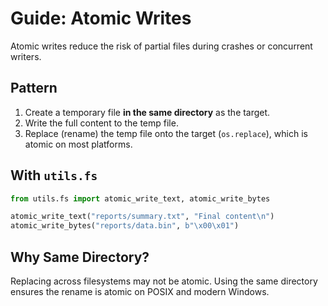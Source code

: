 # Guide: Atomic Writes

Atomic writes reduce the risk of partial files during crashes or concurrent writers.

## Pattern

1. Create a temporary file **in the same directory** as the target.
2. Write the full content to the temp file.
3. Replace (rename) the temp file onto the target (`os.replace`), which is atomic on most platforms.

## With `utils.fs`

```python
from utils.fs import atomic_write_text, atomic_write_bytes

atomic_write_text("reports/summary.txt", "Final content\n")
atomic_write_bytes("reports/data.bin", b"\x00\x01")
```

## Why Same Directory?

Replacing across filesystems may not be atomic. Using the same directory ensures the rename is atomic on POSIX and modern Windows.
